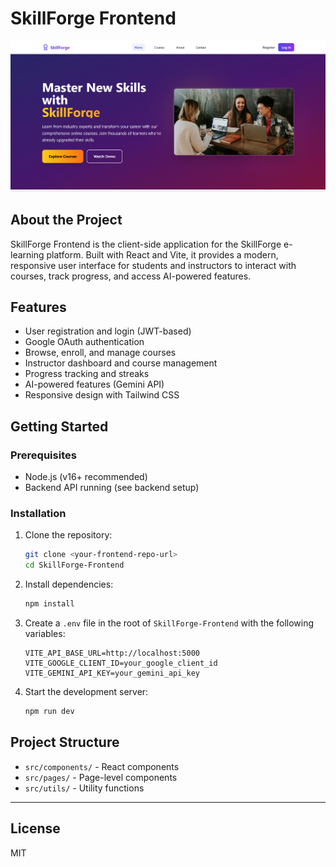 # SkillForge Frontend

![Project Screenshot](./screenshot-frontend.png)

## About the Project
SkillForge Frontend is the client-side application for the SkillForge e-learning platform. Built with React and Vite, it provides a modern, responsive user interface for students and instructors to interact with courses, track progress, and access AI-powered features.

## Features
- User registration and login (JWT-based)
- Google OAuth authentication
- Browse, enroll, and manage courses
- Instructor dashboard and course management
- Progress tracking and streaks
- AI-powered features (Gemini API)
- Responsive design with Tailwind CSS

## Getting Started

### Prerequisites
- Node.js (v16+ recommended)
- Backend API running (see backend setup)

### Installation
1. Clone the repository:
   ```sh
   git clone <your-frontend-repo-url>
   cd SkillForge-Frontend
   ```
2. Install dependencies:
   ```sh
   npm install
   ```
3. Create a `.env` file in the root of `SkillForge-Frontend` with the following variables:
   ```env
   VITE_API_BASE_URL=http://localhost:5000
   VITE_GOOGLE_CLIENT_ID=your_google_client_id
   VITE_GEMINI_API_KEY=your_gemini_api_key
   ```
4. Start the development server:
   ```sh
   npm run dev
   ```

## Project Structure
- `src/components/` - React components
- `src/pages/` - Page-level components
- `src/utils/` - Utility functions



---

## License
MIT
